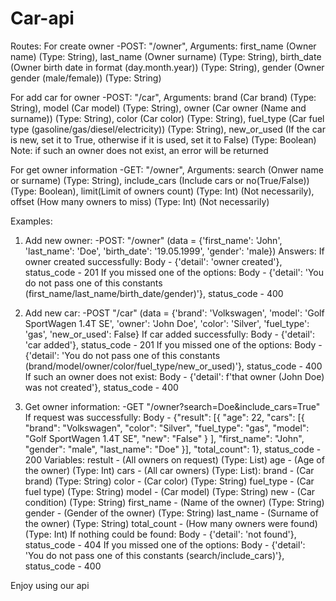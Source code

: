 # Car-api

Routes:
For create owner -POST: "/owner", Arguments: first_name (Owner name) (Type: String), last_name (Owner surname) (Type: String), birth_date (Owner birth date in format (day.month.year)) (Type: String), gender (Owner gender (male/female)) (Type: String)

For add car for owner -POST: "/car", Arguments: brand (Car brand) (Type: String), model (Car model) (Type: String), owner (Car owner (Name and surname)) (Type: String), color (Car color) (Type: String), fuel_type (Car fuel type (gasoline/gas/diesel/electricity)) (Type: String), new_or_used (If the car is new, set it to True, otherwise if it is used, set it to False) (Type: Boolean)
Note: if such an owner does not exist, an error will be returned

For get owner information -GET: "/owner", Arguments: search (Onwer name or surname) (Type: String), include_cars (Include cars or no(True/False)) (Type: Boolean), limit(Limit of owners count) (Type: Int) (Not necessarily), offset (How many owners to miss) (Type: Int) (Not necessarily)


Examples: 
1. Add new owner:
  -POST: "/owner" (data = {'first_name': 'John', 'last_name': 'Doe', 'birth_date': '19.05.1999', 'gender': 'male})
  Answers:
  If owner created successfully:
    Body - {'detail': 'owner created'}, status_code - 201
  If you missed one of the options:
    Body - {'detail': 'You do not pass one of this constants (first_name/last_name/birth_date/gender)'}, status_code - 400

2. Add new car:
  -POST "/car" (data = {'brand': 'Volkswagen', 'model': 'Golf SportWagen 1.4T SE', 'owner': 'John Doe', 'color': 'Silver', 'fuel_type': 'gas', 'new_or_used': False}
  If car added successfully:
    Body - {'detail': 'car added'}, status_code - 201
  If you missed one of the options:
    Body - {'detail': 'You do not pass one of this constants (brand/model/owner/color/fuel_type/new_or_used)'}, status_code - 400
  If such an owner does not exist:
    Body - {'detail': f'that owner (John Doe) was not created'}, status_code - 400
    
3. Get owner information:
  -GET "/owner?search=Doe&include_cars=True"
  If request was successfully:
    Body - {"result": [{
                "age": 22, 
                "cars": [{
                  "brand": "Volkswagen", 
                  "color": "Silver", 
                  "fuel_type": "gas", 
                  "model": "Golf SportWagen 1.4T SE", 
                  "new": "False"
                }
                ], 
                "first_name": "John", 
                "gender": "male", 
                "last_name": "Doe"
            }], 
            "total_count": 1},
    status_code - 200 
    Variables:
      restult - (All owners on request) (Type: List)
        age - (Age of the owner) (Type: Int)
        cars - (All car owners) (Type: List):
          brand - (Car brand) (Type: String)
          color - (Car color) (Type: String)
          fuel_type - (Car fuel type) (Type: String)
          model - (Car model) (Type: String)
          new - (Car condition) (Type: String)
        first_name - (Name of the owner) (Type: String)
        gender - (Gender of the owner) (Type: String)
        last_name - (Surname of the owner) (Type: String)
      total_count - (How many owners were found) (Type: Int)
  If nothing could be found:
    Body - {'detail': 'not found'}, status_code - 404
  If you missed one of the options:
    Body - {'detail': 'You do not pass one of this constants (search/include_cars)'}, status_code - 400
    
  
Enjoy using our api
       
      

